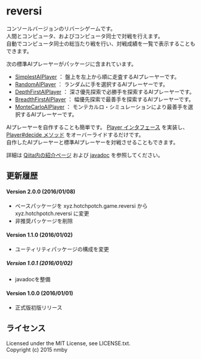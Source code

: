 # reversi
コンソールバージョンのリバーシゲームです。  
人間とコンピュータ、およびコンピュータ同士で対戦を行えます。  
自動でコンピュータ同士の総当たり戦を行い、対戦成績を一覧で表示することもできます。  
  
次の標準AIプレーヤーがパッケージに含まれています。
* [SimplestAIPlayer](https://github.com/nmby/reversi/blob/master/project/src/main/java/xyz/hotchpotch/reversi/aiplayers/SimplestAIPlayer.java) ： 盤上を左上から順に走査するAIプレーヤーです。  
* [RandomAIPlayer](https://github.com/nmby/reversi/blob/master/project/src/main/java/xyz/hotchpotch/reversi/aiplayers/RandomAIPlayer.java) ： ランダムに手を選択するAIプレーヤーです。  
* [DepthFirstAIPlayer](https://github.com/nmby/reversi/blob/master/project/src/main/java/xyz/hotchpotch/reversi/aiplayers/DepthFirstAIPlayer.java) ： 深さ優先探索で必勝手を探索するAIプレーヤーです。  
* [BreadthFirstAIPlayer](https://github.com/nmby/reversi/blob/master/project/src/main/java/xyz/hotchpotch/reversi/aiplayers/BreadthFirstAIPlayer.java) ： 幅優先探索で最善手を探索するAIプレーヤーです。  
* [MonteCarloAIPlayer](https://github.com/nmby/reversi/blob/master/project/src/main/java/xyz/hotchpotch/reversi/aiplayers/MonteCarloAIPlayer.java) ： モンテカルロ・シミュレーションにより最善手を選択するAIプレーヤーです。  

AIプレーヤーを自作することも簡単です。
[Player インタフェース](http://reversi.hotchpotch.xyz/docs/api/index.html?xyz/hotchpotch/reversi/framework/Player.html) を実装し、
[Player#decide メソッド](http://reversi.hotchpotch.xyz/docs/api/xyz/hotchpotch/reversi/framework/Player.html#decide-xyz.hotchpotch.reversi.core.Board-xyz.hotchpotch.reversi.core.Color-long-long-) をオーバーライドするだけです。  
自作したAIプレーヤーと標準AIプレーヤーを対戦させることもできます。  
  
詳細は [Qiita内の紹介ページ](http://qiita.com/nmby/items/bd44e28d937108fa3eb0)
および [javadoc](http://reversi.hotchpotch.xyz/docs/api/index.html) を参照してください。  
  
## 更新履歴
#### Version 2.0.0 (2016/01/08)
* ベースパッケージを xyz.hotchpotch.game.reversi から xyz.hotchpotch.reversi に変更
* 非推奨パッケージを削除
  
#### Version 1.1.0 (2016/01/02)
* ユーティリティパッケージの構成を変更
  
##### Version 1.0.1 (2016/01/02)
* javadocを整備
  
#### Version 1.0.0 (2016/01/01)
* 正式版初版リリース
  
## ライセンス
Licensed under the MIT License, see LICENSE.txt.  
Copyright (c) 2015 nmby  

